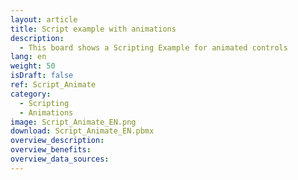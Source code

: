 ```yaml
---
layout: article
title: Script example with animations
description: 
  - This board shows a Scripting Example for animated controls
lang: en
weight: 50
isDraft: false
ref: Script_Animate
category:
  - Scripting
  - Animations
image: Script_Animate_EN.png
download: Script_Animate_EN.pbmx
overview_description:
overview_benefits:
overview_data_sources:
---
```


